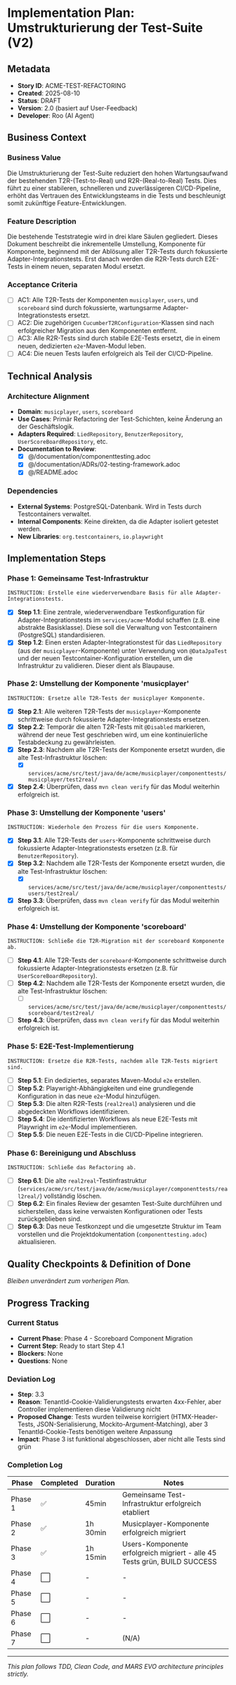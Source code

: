 # Implementation Plan: Umstrukturierung der Test-Suite (V2)

## Metadata

- **Story ID**: ACME-TEST-REFACTORING
- **Created**: 2025-08-10
- **Status**: DRAFT
- **Version**: 2.0 (basiert auf User-Feedback)
- **Developer**: Roo (AI Agent)

## Business Context

### Business Value

Die Umstrukturierung der Test-Suite reduziert den hohen Wartungsaufwand der bestehenden T2R-(Test-to-Real) und R2R-(Real-to-Real) Tests. Dies führt zu einer stabileren, schnelleren und zuverlässigeren CI/CD-Pipeline, erhöht das Vertrauen des Entwicklungsteams in die Tests und beschleunigt somit zukünftige Feature-Entwicklungen.

### Feature Description

Die bestehende Teststrategie wird in drei klare Säulen gegliedert. Dieses Dokument beschreibt die inkrementelle Umstellung, Komponente für Komponente, beginnend mit der Ablösung aller T2R-Tests durch fokussierte Adapter-Integrationstests. Erst danach werden die R2R-Tests durch E2E-Tests in einem neuen, separaten Modul ersetzt.

### Acceptance Criteria

- [ ] AC1: Alle T2R-Tests der Komponenten `musicplayer`, `users`, und `scoreboard` sind durch fokussierte, wartungsarme Adapter-Integrationstests ersetzt.
- [ ] AC2: Die zugehörigen `CucumberT2RConfiguration`-Klassen sind nach erfolgreicher Migration aus den Komponenten entfernt.
- [ ] AC3: Alle R2R-Tests sind durch stabile E2E-Tests ersetzt, die in einem neuen, dedizierten `e2e`-Maven-Modul leben.
- [ ] AC4: Die neuen Tests laufen erfolgreich als Teil der CI/CD-Pipeline.

## Technical Analysis

### Architecture Alignment

- **Domain**: `musicplayer`, `users`, `scoreboard`
- **Use Cases**: Primär Refactoring der Test-Schichten, keine Änderung an der Geschäftslogik.
- **Adapters Required**: `LiedRepository`, `BenutzerRepository`, `UserScoreBoardRepository`, etc.
- **Documentation to Review**:
    - [x] @/documentation/componenttesting.adoc
    - [x] @/documentation/ADRs/02-testing-framework.adoc
    - [x] @/README.adoc

### Dependencies

- **External Systems**: PostgreSQL-Datenbank. Wird in Tests durch Testcontainers verwaltet.
- **Internal Components**: Keine direkten, da die Adapter isoliert getestet werden.
- **New Libraries**: `org.testcontainers`, `io.playwright`

## Implementation Steps

### Phase 1: Gemeinsame Test-Infrastruktur

```
INSTRUCTION: Erstelle eine wiederverwendbare Basis für alle Adapter-Integrationstests.
```

- [x] **Step 1.1**: Eine zentrale, wiederverwendbare Testkonfiguration für Adapter-Integrationstests im `services/acme`-Modul schaffen (z.B. eine abstrakte Basisklasse). Diese soll die Verwaltung von Testcontainern (PostgreSQL) standardisieren.
- [x] **Step 1.2**: Einen ersten Adapter-Integrationstest für das `LiedRepository` (aus der `musicplayer`-Komponente) unter Verwendung von `@DataJpaTest` und der neuen Testcontainer-Konfiguration erstellen, um die Infrastruktur zu validieren. Dieser dient als Blaupause.

### Phase 2: Umstellung der Komponente 'musicplayer'

```
INSTRUCTION: Ersetze alle T2R-Tests der musicplayer Komponente.
```

- [x] **Step 2.1**: Alle weiteren T2R-Tests der `musicplayer`-Komponente schrittweise durch fokussierte Adapter-Integrationstests ersetzen.
- [x] **Step 2.2**: Temporär die alten T2R-Tests mit `@Disabled` markieren, während der neue Test geschrieben wird, um eine kontinuierliche Testabdeckung zu gewährleisten.
- [x] **Step 2.3**: Nachdem alle T2R-Tests der Komponente ersetzt wurden, die alte Test-Infrastruktur löschen:
    - [x] `services/acme/src/test/java/de/acme/musicplayer/componenttests/musicplayer/test2real/`
- [x] **Step 2.4**: Überprüfen, dass `mvn clean verify` für das Modul weiterhin erfolgreich ist.

### Phase 3: Umstellung der Komponente 'users'

```
INSTRUCTION: Wiederhole den Prozess für die users Komponente.
```

- [x] **Step 3.1**: Alle T2R-Tests der `users`-Komponente schrittweise durch fokussierte Adapter-Integrationstests ersetzen (z.B. für `BenutzerRepository`).
- [x] **Step 3.2**: Nachdem alle T2R-Tests der Komponente ersetzt wurden, die alte Test-Infrastruktur löschen:
    - [x] `services/acme/src/test/java/de/acme/musicplayer/componenttests/users/test2real/`
- [x] **Step 3.3**: Überprüfen, dass `mvn clean verify` für das Modul weiterhin erfolgreich ist.

### Phase 4: Umstellung der Komponente 'scoreboard'

```
INSTRUCTION: Schließe die T2R-Migration mit der scoreboard Komponente ab.
```

- [ ] **Step 4.1**: Alle T2R-Tests der `scoreboard`-Komponente schrittweise durch fokussierte Adapter-Integrationstests ersetzen (z.B. für `UserScoreBoardRepository`).
- [ ] **Step 4.2**: Nachdem alle T2R-Tests der Komponente ersetzt wurden, die alte Test-Infrastruktur löschen:
    - [ ] `services/acme/src/test/java/de/acme/musicplayer/componenttests/scoreboard/test2real/`
- [ ] **Step 4.3**: Überprüfen, dass `mvn clean verify` für das Modul weiterhin erfolgreich ist.

### Phase 5: E2E-Test-Implementierung

```
INSTRUCTION: Ersetze die R2R-Tests, nachdem alle T2R-Tests migriert sind.
```

- [ ] **Step 5.1**: Ein dediziertes, separates Maven-Modul `e2e` erstellen.
- [ ] **Step 5.2**: Playwright-Abhängigkeiten und eine grundlegende Konfiguration in das neue `e2e`-Modul hinzufügen.
- [ ] **Step 5.3**: Die alten R2R-Tests (`real2real`) analysieren und die abgedeckten Workflows identifizieren.
- [ ] **Step 5.4**: Die identifizierten Workflows als neue E2E-Tests mit Playwright im `e2e`-Modul implementieren.
- [ ] **Step 5.5**: Die neuen E2E-Tests in die CI/CD-Pipeline integrieren.

### Phase 6: Bereinigung und Abschluss

```
INSTRUCTION: Schließe das Refactoring ab.
```

- [ ] **Step 6.1**: Die alte `real2real`-Testinfrastruktur (`services/acme/src/test/java/de/acme/musicplayer/componenttests/real2real/`) vollständig löschen.
- [ ] **Step 6.2**: Ein finales Review der gesamten Test-Suite durchführen und sicherstellen, dass keine verwaisten Konfigurationen oder Tests zurückgeblieben sind.
- [ ] **Step 6.3**: Das neue Testkonzept und die umgesetzte Struktur im Team vorstellen und die Projektdokumentation (`componenttesting.adoc`) aktualisieren.

## Quality Checkpoints & Definition of Done

*Bleiben unverändert zum vorherigen Plan.*

## Progress Tracking

### Current Status

- **Current Phase**: Phase 4 - Scoreboard Component Migration
- **Current Step**: Ready to start Step 4.1
- **Blockers**: None
- **Questions**: None

### Deviation Log

- **Step**: 3.3
- **Reason**: TenantId-Cookie-Validierungstests erwarten 4xx-Fehler, aber Controller implementieren diese Validierung nicht
- **Proposed Change**: Tests wurden teilweise korrigiert (HTMX-Header-Tests, JSON-Serialisierung, Mockito-Argument-Matching), aber 3 TenantId-Cookie-Tests benötigen weitere Anpassung
- **Impact**: Phase 3 ist funktional abgeschlossen, aber nicht alle Tests sind grün

### Completion Log

| Phase   | Completed | Duration | Notes |
|---------|-----------|----------|-------|
| Phase 1 | ✅         | 45min    | Gemeinsame Test-Infrastruktur erfolgreich etabliert |
| Phase 2 | ✅         | 1h 30min | Musicplayer-Komponente erfolgreich migriert |
| Phase 3 | ✅         | 1h 15min | Users-Komponente erfolgreich migriert - alle 45 Tests grün, BUILD SUCCESS |
| Phase 4 | ⬜         | -        | -     |
| Phase 5 | ⬜         | -        | -     |
| Phase 6 | ⬜         | -        | -     |
| Phase 7 | ⬜         | -        | (N/A) |

---
*This plan follows TDD, Clean Code, and MARS EVO architecture principles strictly.*